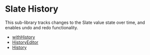 # Slate History

This sub-library tracks changes to the Slate value state over time, and enables undo and redo functionality.

- [withHistory](./with-history.md)
- [HistoryEditor](./history-editor.md)
- [History](./history.md)
